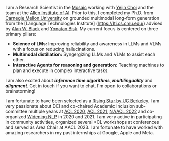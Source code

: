 I am a Research Scientist in the [Mosaic](https://mosaic.allenai.org/) working with [Yejin Choi](https://homes.cs.washington.edu/~yejin/) and the team at the [Allen Institute of AI](https://allenai.org/). Prior to this, I completed my Ph.D. from [Carnegie Mellon University](https://www.cmu.edu/) on grounded multimodal long-form generation from the [Language Technologies Institute] (https://lti.cs.cmu.edu/) advised by [Alan W. Black](http://www.cs.cmu.edu/~awb/) and [Yonatan Bisk](https://yonatanbisk.com/). My current focus is centered on three primary pillars:

* **Science of LMs:** Improving reliability and awareness in LLMs and VLMs with a focus on reducing hallucinations.
* **Multimodal distillation:** Syngergizing LLMs and VLMs to assist each other.
* **Interactive Agents for reasoning and generation:** Teaching machines to plan and execute in complex interactive tasks.

I am also excited about ***inference time algorithms***, ***multilinguality*** and ***alignment***. Get in touch if you want to chat, I'm open to collaborations or brainstorming!

I am fortunate to have been selected as a [Rising Star by UC Berkeley](https://www2.eecs.berkeley.edu/risingstars/2020/participants/chandu.shtml). I am very passionate about DEI and co-chaired Academic Inclusion sub-committee multiple years at [ACL 2020](https://acl2020.org/committees/diversity-inclusion), [ACL 2021](https://2021.aclweb.org/organization/committee/), [NAACL 2022](https://2022.naacl.org/committees/diversity-inclusion/) and co-organized [Widening NLP](https://www.winlp.org/) in 2020 and 2021. 
I am very active in participating in community activities, organized several *CL workshops at conferences and served as Area Chair at AACL 2023. I am fortunate to have worked with amazing researchers in my past internships at Google, Apple and Meta. 
